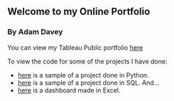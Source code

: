 ## Welcome to my Online Portfolio
### By Adam Davey

You can view my Tableau Public portfolio [here](https://public.tableau.com/app/profile/adam.davey)


To view the code for some of the projects I have done: 
- [here](https://github.com/adamnd86/Portfolio-Projects/blob/main/MovieCorrelationInPython.ipynb) is a sample of a project done in Python.
- [here](https://github.com/adamnd86/Portfolio-Projects/blob/main/SQLCovidQueries.sql) is a sample of a project done in SQL.  And...
- [here](https://github.com/adamnd86/Portfolio-Projects/blob/main/Bike%20Dashboard.xlsx) is a dashboard made in Excel.
